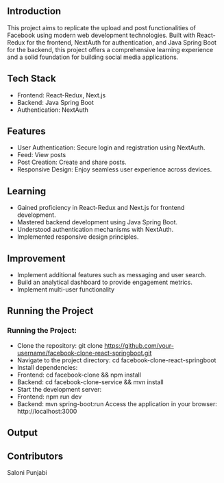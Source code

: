 ## Introduction

This project aims to replicate the upload and post functionalities of Facebook using modern web development technologies. Built with React-Redux for the frontend, NextAuth for authentication, and Java Spring Boot for the backend, this project offers a comprehensive learning experience and a solid foundation for building social media applications.

## Tech Stack

- Frontend: React-Redux, Next.js
- Backend: Java Spring Boot
- Authentication: NextAuth

## Features

- User Authentication: Secure login and registration using NextAuth.
- Feed: View posts 
- Post Creation: Create and share posts.
- Responsive Design: Enjoy seamless user experience across devices.

## Learning
- Gained proficiency in React-Redux and Next.js for frontend development.
- Mastered backend development using Java Spring Boot.
- Understood authentication mechanisms with NextAuth.
- Implemented responsive design principles.

## Improvement
- Implement additional features such as messaging and user search.
- Build an analytical dashboard to provide engagement metrics.
- Implement multi-user functionality

## Running the Project
### Running the Project:
- Clone the repository: git clone https://github.com/your-username/facebook-clone-react-springboot.git
- Navigate to the project directory: cd facebook-clone-react-springboot
- Install dependencies:
- Frontend: cd facebook-clone && npm install
- Backend: cd facebook-clone-service && mvn install
- Start the development server:
- Frontend: npm run dev
- Backend: mvn spring-boot:run
Access the application in your browser: http://localhost:3000

## Output

## Contributors

Saloni Punjabi
